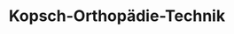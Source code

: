 ---
title: "Kopsch-Orthopädie-Technik"
url: /ludwigsburg/kopsch-orthopaedie-technik/
shop: Sanitätshaus
---